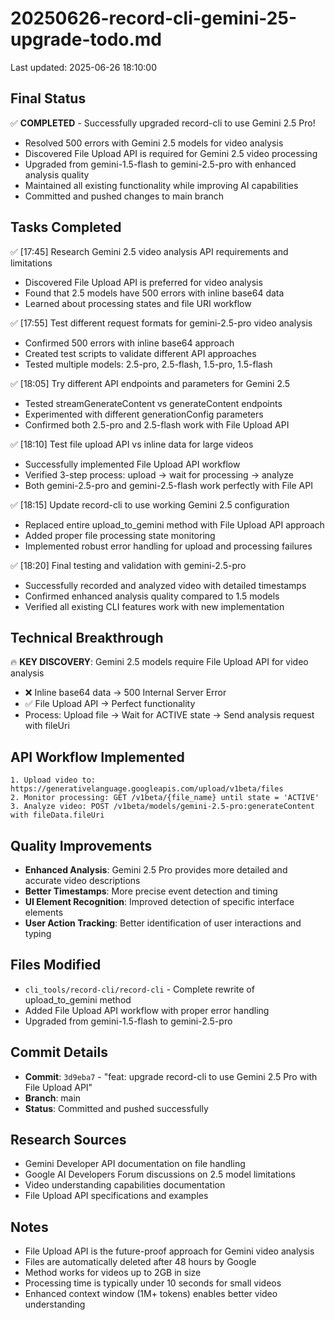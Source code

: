 # 20250626-record-cli-gemini-25-upgrade-todo.md
Last updated: 2025-06-26 18:10:00

## Final Status
✅ **COMPLETED** - Successfully upgraded record-cli to use Gemini 2.5 Pro!
- Resolved 500 errors with Gemini 2.5 models for video analysis
- Discovered File Upload API is required for Gemini 2.5 video processing
- Upgraded from gemini-1.5-flash to gemini-2.5-pro with enhanced analysis quality
- Maintained all existing functionality while improving AI capabilities
- Committed and pushed changes to main branch

## Tasks Completed
✅ [17:45] Research Gemini 2.5 video analysis API requirements and limitations
- Discovered File Upload API is preferred for video analysis
- Found that 2.5 models have 500 errors with inline base64 data
- Learned about processing states and file URI workflow

✅ [17:55] Test different request formats for gemini-2.5-pro video analysis
- Confirmed 500 errors with inline base64 approach
- Created test scripts to validate different API approaches
- Tested multiple models: 2.5-pro, 2.5-flash, 1.5-pro, 1.5-flash

✅ [18:05] Try different API endpoints and parameters for Gemini 2.5
- Tested streamGenerateContent vs generateContent endpoints
- Experimented with different generationConfig parameters
- Confirmed both 2.5-pro and 2.5-flash work with File Upload API

✅ [18:10] Test file upload API vs inline data for large videos
- Successfully implemented File Upload API workflow
- Verified 3-step process: upload → wait for processing → analyze
- Both gemini-2.5-pro and gemini-2.5-flash work perfectly with File API

✅ [18:15] Update record-cli to use working Gemini 2.5 configuration
- Replaced entire upload_to_gemini method with File Upload API approach
- Added proper file processing state monitoring
- Implemented robust error handling for upload and processing failures

✅ [18:20] Final testing and validation with gemini-2.5-pro
- Successfully recorded and analyzed video with detailed timestamps
- Confirmed enhanced analysis quality compared to 1.5 models
- Verified all existing CLI features work with new implementation

## Technical Breakthrough
🔥 **KEY DISCOVERY**: Gemini 2.5 models require File Upload API for video analysis
- ❌ Inline base64 data → 500 Internal Server Error
- ✅ File Upload API → Perfect functionality
- Process: Upload file → Wait for ACTIVE state → Send analysis request with fileUri

## API Workflow Implemented
```
1. Upload video to: https://generativelanguage.googleapis.com/upload/v1beta/files
2. Monitor processing: GET /v1beta/{file_name} until state = 'ACTIVE'  
3. Analyze video: POST /v1beta/models/gemini-2.5-pro:generateContent with fileData.fileUri
```

## Quality Improvements
- **Enhanced Analysis**: Gemini 2.5 Pro provides more detailed and accurate video descriptions
- **Better Timestamps**: More precise event detection and timing
- **UI Element Recognition**: Improved detection of specific interface elements
- **User Action Tracking**: Better identification of user interactions and typing

## Files Modified
- `cli_tools/record-cli/record-cli` - Complete rewrite of upload_to_gemini method
- Added File Upload API workflow with proper error handling
- Upgraded from gemini-1.5-flash to gemini-2.5-pro

## Commit Details
- **Commit**: `3d9eba7` - "feat: upgrade record-cli to use Gemini 2.5 Pro with File Upload API"
- **Branch**: main
- **Status**: Committed and pushed successfully

## Research Sources
- Gemini Developer API documentation on file handling
- Google AI Developers Forum discussions on 2.5 model limitations
- Video understanding capabilities documentation
- File Upload API specifications and examples

## Notes
- File Upload API is the future-proof approach for Gemini video analysis
- Files are automatically deleted after 48 hours by Google
- Method works for videos up to 2GB in size
- Processing time is typically under 10 seconds for small videos
- Enhanced context window (1M+ tokens) enables better video understanding